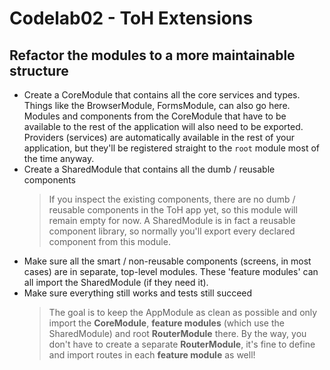# Codelab02 - ToH Extensions

## Refactor the modules to a more maintainable structure

- Create a CoreModule that contains all the core services and types. Things like the BrowserModule, FormsModule, can also go here. Modules and components from the CoreModule that have to be available to the rest of the application will also need to be exported. Providers (services) are automatically available in the rest of your application, but they'll be registered straight to the `root` module most of the time anyway.
- Create a SharedModule that contains all the dumb / reusable components
  > If you inspect the existing components, there are no dumb / reusable components in the ToH app yet, so this module will remain empty for now. A SharedModule is in fact a reusable component library, so normally you'll export every declared component from this module.
- Make sure all the smart / non-reusable components (screens, in most cases) are in separate, top-level modules. These 'feature modules' can all import the SharedModule (if they need it).
- Make sure everything still works and tests still succeed
  > The goal is to keep the AppModule as clean as possible and only import the **CoreModule**, **feature modules** (which use the SharedModule) and root **RouterModule** there. By the way, you don't have to create a separate **RouterModule**, it's fine to define and import routes in each **feature module** as well!
